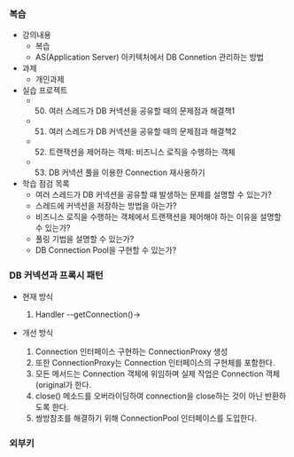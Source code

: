 ### 복습
- 강의내용
    - 복습
    - AS(Application Server) 아키텍처에서 DB Connetion 관리하는 방법
- 과제
  - 개인과제
- 실습 프로젝트
  - 50. 여러 스레드가 DB 커넥션을 공유할 때의 문제점과 해결책1
  - 51. 여러 스레드가 DB 커넥션을 공유할 때의 문제점과 해결책2
  - 52. 트랜잭션을 제어하는 객체: 비즈니스 로직을 수행하는 객체
  - 53. DB 커넥션 풀을 이용한 Connection 재사용하기
- 학습 점검 목록
  - 여러 스레드가 DB 커넥션을 공유할 떄 발생하는 문제를 설명할 수 있는가?
  - 스레드에 커넥션을 저장하는 방법을 아는가?
  - 비즈니스 로직을 수행하는 객체에서 트랜잭션을 제어해야 하는 이유을 설명할 수 있는가?
  - 풀링 기법을 설명할 수 있는가?
  - DB Connection Pool을 구현할 수 있는가?

### DB 커넥션과 프록시 패턴
- 현재 방식
  1. Handler --getConnection()-> 

- 개선 방식
  1. Connection 인터페이스 구현하는 ConnectionProxy 생성
  2. 또한 ConnectionProxy는 Connection 인터페이스의 구현체를 포함한다.
  3. 모든 메서드는 Connection 객체에 위임하며 실제 작업은 Connection 객체(original가 한다.
  4. close() 메소드를 오버라이딩하여 connection을 close하는 것이 아닌 반환하도록 한다.
  5. 쌍방참조를 해결하기 위해 ConnectionPool 인터페이스를 도입한다.

### 외부키
